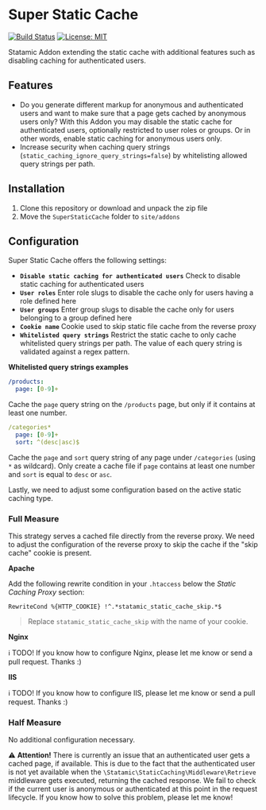 # Super Static Cache

[![Build Status](https://travis-ci.org/wanze/SuperStaticCache.svg?branch=master)](https://travis-ci.org/wanze/SuperStaticCache)
[![License: MIT](https://img.shields.io/badge/License-MIT-yellow.svg)](https://opensource.org/licenses/MIT)

Statamic Addon extending the static cache with additional features such as disabling caching for authenticated
users.

## Features

* Do you generate different markup for anonymous and authenticated users and want to make sure that a page gets cached by 
anonymous users only? With this Addon you may disable the static cache for authenticated users, optionally restricted 
to user roles or groups. Or in other words, enable static caching for anonymous users only.
* Increase security when caching query strings (`static_caching_ignore_query_strings=false`) by whitelisting allowed
query strings per path.

## Installation

1. Clone this repository or download and unpack the zip file
2. Move the `SuperStaticCache` folder to `site/addons`

## Configuration

Super Static Cache offers the following settings:

* **`Disable static caching for authenticated users`** Check to disable static caching for authenticated users
* **`User roles`** Enter role slugs to disable the cache only for users having a role defined here
* **`User groups`** Enter group slugs to disable the cache only for users belonging to a group defined here
* **`Cookie name`** Cookie used to skip static file cache from the reverse proxy 
* **`Whitelisted query strings`** Restrict the static cache to only cache whitelisted query strings per path. 
The value of each query string is validated against a regex pattern.
 
**Whitelisted query strings examples**

```yaml
/products:
  page: [0-9]+
```

Cache the `page` query string on the `/products` page, but only if it contains at least one number.

```yaml
/categories*
  page: [0-9]+
  sort: ^(desc|asc)$
```

Cache the `page` and `sort` query string of any page under `/categories` (using `*` as wildcard). Only create a cache
file if `page` contains at least one number and `sort` is equal to `desc` or `asc`.

Lastly, we need to adjust some configuration based on the active static caching type. 

### Full Measure

This strategy serves a cached file directly from the reverse proxy. We need to adjust the configuration of the reverse 
proxy to skip the cache if the "skip cache" cookie is present.

**Apache**

Add the following rewrite condition in your `.htaccess` below the _Static Caching Proxy_ section:

```RewriteCond %{HTTP_COOKIE} !^.*statamic_static_cache_skip.*$```

> Replace `statamic_static_cache_skip` with the name of your cookie.

**Nginx**

ℹ️ TODO! If you know how to configure Nginx, please let me know or send a pull request. Thanks :)

**IIS**

ℹ️ TODO! If you know how to configure IIS, please let me know or send a pull request. Thanks :)

### Half Measure 

No additional configuration necessary.

⚠️ **Attention!** There is currently an issue that an authenticated user gets a cached page, if available.
This is due to the fact that the authenticated user is not yet available when the `\Statamic\StaticCaching\Middleware\Retrieve` 
middleware gets executed, returning the cached response. We fail to check if the current user is anonymous or authenticated
at this point in the request lifecycle. If you know how to solve this problem, please let me know!
